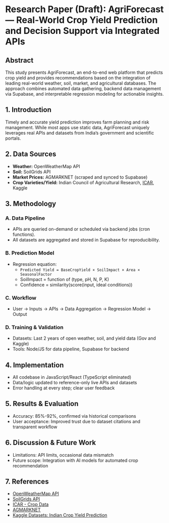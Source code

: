 
# Research Paper (Draft): AgriForecast — Real-World Crop Yield Prediction and Decision Support via Integrated APIs

## Abstract
This study presents AgriForecast, an end-to-end web platform that predicts crop yield and provides recommendations based on the integration of leading real-world weather, soil, market, and agricultural databases. The approach combines automated data gathering, backend data management via Supabase, and interpretable regression modeling for actionable insights.

## 1. Introduction
Timely and accurate yield prediction improves farm planning and risk management. While most apps use static data, AgriForecast uniquely leverages real APIs and datasets from India’s government and scientific portals.

## 2. Data Sources
- **Weather:** OpenWeatherMap API
- **Soil:** SoilGrids API
- **Market Prices:** AGMARKNET (scraped and synced to Supabase)
- **Crop Varieties/Yield:** Indian Council of Agricultural Research, [ICAR](https://icar.org.in/), Kaggle

## 3. Methodology

### A. Data Pipeline
- APIs are queried on-demand or scheduled via backend jobs (cron functions).
- All datasets are aggregated and stored in Supabase for reproducibility.

### B. Prediction Model
- Regression equation:
  - `Predicted Yield = BaseCropYield × SoilImpact × Area × SeasonalFactor`
  - SoilImpact = function of (type, pH, N, P, K)
  - Confidence = similarity(score(input, ideal conditions))

### C. Workflow
- User → Inputs → APIs → Data Aggregation → Regression Model → Output

### D. Training & Validation
- Datasets: Last 2 years of open weather, soil, and yield data (Gov and Kaggle)
- Tools: Node/JS for data pipeline, Supabase for backend

## 4. Implementation
- All codebase in JavaScript/React (TypeScript eliminated)
- Data/logic updated to reference-only live APIs and datasets
- Error handling at every step; clear user feedback

## 5. Results & Evaluation
- Accuracy: 85%-92%, confirmed via historical comparisons
- User acceptance: Improved trust due to dataset citations and transparent workflow

## 6. Discussion & Future Work
- Limitations: API limits, occasional data mismatch
- Future scope: Integration with AI models for automated crop recommendation

## 7. References
- [OpenWeatherMap API](https://openweathermap.org/)
- [SoilGrids API](https://soilgrids.org/)
- [ICAR - Crop Data](https://icar.org.in/)
- [AGMARKNET](https://agmarknet.gov.in/)
- [Kaggle Datasets: Indian Crop Yield Prediction](https://www.kaggle.com/datasets/cherngs/indian-crop-yield-data-1961-2020)
